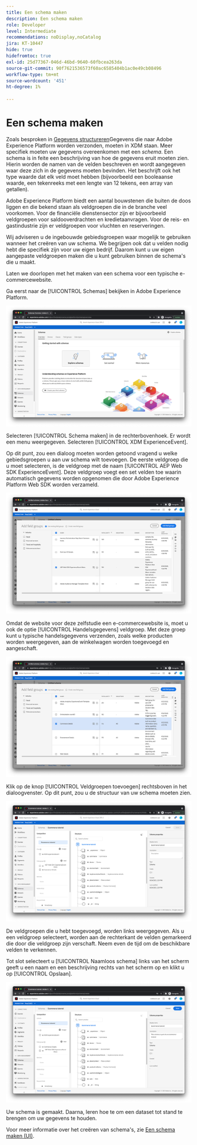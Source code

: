 ```yaml
---
title: Een schema maken
description: Een schema maken
role: Developer
level: Intermediate
recommendations: noDisplay,noCatalog
jira: KT-10447
hide: true
hidefromtoc: true
exl-id: 25d77367-046d-46bd-9640-60fbcea263da
source-git-commit: 90f7621536573f60ac6585404b1ac0e49cb08496
workflow-type: tm+mt
source-wordcount: '451'
ht-degree: 1%

---
```


# Een schema maken

Zoals besproken in [Gegevens structureren](../structuring-your-data.md)Gegevens die naar Adobe Experience Platform worden verzonden, moeten in XDM staan. Meer specifiek moeten uw gegevens overeenkomen met een _schema_. Een schema is in feite een beschrijving van hoe de gegevens eruit moeten zien. Hierin worden de namen van de velden beschreven en wordt aangegeven waar deze zich in de gegevens moeten bevinden. Het beschrijft ook het type waarde dat elk veld moet hebben (bijvoorbeeld een booleaanse waarde, een tekenreeks met een lengte van 12 tekens, een array van getallen).

Adobe Experience Platform biedt een aantal bouwstenen die buiten de doos liggen en die bekend staan als veldgroepen die in de branche veel voorkomen. Voor de financiële dienstensector zijn er bijvoorbeeld veldgroepen voor saldooverdrachten en kredietaanvragen. Voor de reis- en gastindustrie zijn er veldgroepen voor vluchten en reserveringen.

Wij adviseren u de ingebouwde gebiedsgroepen waar mogelijk te gebruiken wanneer het creëren van uw schema. We begrijpen ook dat u velden nodig hebt die specifiek zijn voor uw eigen bedrijf. Daarom kunt u uw eigen aangepaste veldgroepen maken die u kunt gebruiken binnen de schema&#39;s die u maakt.

Laten we doorlopen met het maken van een schema voor een typische e-commercewebsite.

Ga eerst naar de [!UICONTROL Schemas] bekijken in Adobe Experience Platform.

![Schemaweergave](../../../assets/implementation-strategy/schemas-view.png)

Selecteren [!UICONTROL Schema maken] in de rechterbovenhoek. Er wordt een menu weergegeven. Selecteren [!UICONTROL XDM ExperienceEvent].

Op dit punt, zou een dialoog moeten worden getoond vragend u welke gebiedsgroepen u aan uw schema wilt toevoegen. De eerste veldgroep die u moet selecteren, is de veldgroep met de naam [!UICONTROL AEP Web SDK ExperienceEvent]. Deze veldgroep voegt een set velden toe waarin automatisch gegevens worden opgenomen die door Adobe Experience Platform Web SDK worden verzameld.

![Mengsel van AEP Web SDK](../../../assets/implementation-strategy/aep-web-sdk-mixin.png)

Omdat de website voor deze zelfstudie een e-commercewebsite is, moet u ook de optie [!UICONTROL Handelsgegevens] veldgroep. Met deze groep kunt u typische handelsgegevens verzenden, zoals welke producten worden weergegeven, aan de winkelwagen worden toegevoegd en aangeschaft.

![Mengsel van handelsdetails](../../../assets/implementation-strategy/commerce-details-mixin.png)

Klik op de knop [!UICONTROL Veldgroepen toevoegen] rechtsboven in het dialoogvenster. Op dit punt, zou u de structuur van uw schema moeten zien.

![Schema met mengsels](../../../assets/implementation-strategy/schema-with-mixins.png)

De veldgroepen die u hebt toegevoegd, worden links weergegeven. Als u een veldgroep selecteert, worden aan de rechterkant de velden gemarkeerd die door die veldgroep zijn verschaft. Neem even de tijd om de beschikbare velden te verkennen.

Tot slot selecteert u [!UICONTROL Naamloos schema] links van het scherm geeft u een naam en een beschrijving rechts van het scherm op en klikt u op [!UICONTROL Opslaan].

![Schema met naam en beschrijving](../../../assets/implementation-strategy/schema-name-description.png)

Uw schema is gemaakt. Daarna, leren hoe te om een dataset tot stand te brengen om uw gegevens te houden.

Voor meer informatie over het creëren van schema&#39;s, zie [Een schema maken (UI)](https://experienceleague.adobe.com/docs/experience-platform/xdm/tutorials/create-schema-ui.html).
